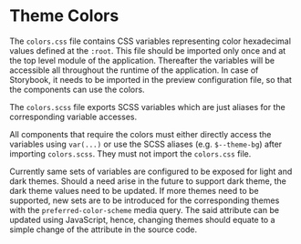 # Theme Colors

The `colors.css` file contains CSS variables representing color hexadecimal values defined at the
`:root`. This file should be imported only once and at the top level module of the application.
Thereafter the variables will be accessible all throughout the runtime of the application. In case of
Storybook, it needs to be imported in the preview configuration file, so that the components can use
the colors.

The `colors.scss` file exports SCSS variables which are just aliases for the corresponding variable
accesses.

All components that require the colors must either directly access the variables using `var(...)` or
use the SCSS aliases (e.g. `$--theme-bg`) after importing `colors.scss`. They must not import the
`colors.css` file.

Currently same sets of variables are configured to be exposed for light and dark themes. Should a need
arise in the future to support dark theme, the dark theme values need to be updated. If more themes
need to be supported, new sets are to be introduced for the corresponding themes with the
`preferred-color-scheme` media query. The said attribute can be updated using JavaScript, hence,
changing themes should equate to a simple change of the attribute in the source code.
